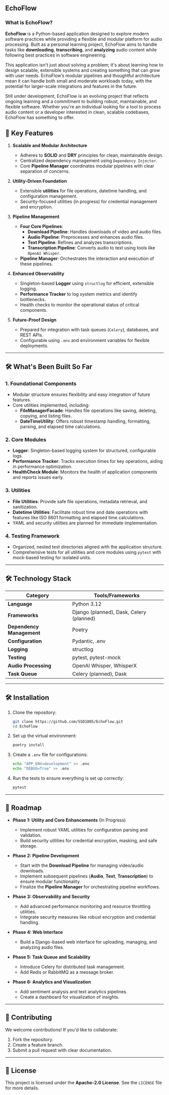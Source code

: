  **EchoFlow**
---
### **What is EchoFlow?**

**EchoFlow** is a Python-based application designed to explore modern software practices while providing a flexible and modular platform for audio processing. Built as a personal learning project, EchoFlow aims to handle tasks like **downloading**, **transcribing**, and **analyzing** audio content while following best practices in software engineering.

This application isn't just about solving a problem; it's about learning how to design scalable, extensible systems and creating something that can grow with user needs. EchoFlow’s modular pipelines and thoughtful architecture mean it can handle both small and moderate workloads today, with the potential for larger-scale integrations and features in the future.

Still under development, EchoFlow is an evolving project that reflects ongoing learning and a commitment to building robust, maintainable, and flexible software. Whether you're an individual looking for a tool to process audio content or a developer interested in clean, scalable codebases, EchoFlow has something to offer.


## 🌟 **Key Features**

1. **Scalable and Modular Architecture**
   - Adheres to **SOLID** and **DRY** principles for clean, maintainable design.
   - Centralized dependency management using `Dependency Injector`.
   - Core **Pipeline Manager** coordinates modular pipelines with clear separation of concerns.

2. **Utility-Driven Foundation**
   - Extensible **utilities** for file operations, datetime handling, and configuration management.
   - Security-focused utilities (in progress) for credential management and encryption.

3. **Pipeline Management**
   - **Four Core Pipelines**:
     - **Download Pipeline**: Handles downloads of video and audio files.
     - **Audio Pipeline**: Preprocesses and enhances audio files.
     - **Text Pipeline**: Refines and analyzes transcriptions.
     - **Transcription Pipeline**: Converts audio to text using tools like `OpenAI Whisper`.
   - **Pipeline Manager**: Orchestrates the interaction and execution of these pipelines.

4. **Enhanced Observability**
   - Singleton-based **Logger** using `structlog` for efficient, extensible logging.
   - **Performance Tracker** to log system metrics and identify bottlenecks.
   - Health checks to monitor the operational status of critical components.

5. **Future-Proof Design**
   - Prepared for integration with task queues (`Celery`), databases, and REST APIs.
   - Configurable using `.env` and environment variables for flexible deployments.

---

## 🛠️ **What's Been Built So Far**

### **1. Foundational Components**
- Modular structure ensures flexibility and easy integration of future features.
- Core utilities implemented, including:
  - **FileManagerFacade**: Handles file operations like saving, deleting, copying, and listing files.
  - **DateTimeUtility**: Offers robust timestamp handling, formatting, parsing, and elapsed time calculations.

### **2. Core Modules**
- **Logger**: Singleton-based logging system for structured, configurable logs.
- **Performance Tracker**: Tracks execution times for key operations, aiding in performance optimization.
- **HealthCheck Module**: Monitors the health of application components and reports issues early.

### **3. Utilities**
- **File Utilities**: Provide safe file operations, metadata retrieval, and sanitization.
- **Datetime Utilities**: Facilitate robust time and date operations with features like ISO 8601 formatting and elapsed time calculations.
- YAML and security utilities are planned for immediate implementation.

### **4. Testing Framework**
- Organized, nested test directories aligned with the application structure.
- Comprehensive tests for all utilities and core modules using `pytest` with mock-based testing for isolated units.

---

## 🛠️ **Technology Stack**

| **Category**               | **Tools/Frameworks**                           |
|----------------------------|-----------------------------------------------|
| **Language**               | Python 3.12                                   |
| **Frameworks**             | Django (planned), Dask, Celery (planned)      |
| **Dependency Management**  | Poetry                                        |
| **Configuration**          | Pydantic, .env                                |
| **Logging**                | structlog                                     |
| **Testing**                | pytest, pytest-mock                          |
| **Audio Processing**       | OpenAI Whisper, WhisperX                      |
| **Task Queue**             | Celery (planned), Dask                       |

---

## 🛠️ **Installation**

1. Clone the repository:
   ```bash
   git clone https://github.com/SSD1805/EchoFlow.git
   cd EchoFlow
   ```

2. Set up the virtual environment:
   ```bash
   poetry install
   ```

3. Create a `.env` file for configurations:
   ```bash
   echo "APP_ENV=development" >> .env
   echo "DEBUG=True" >> .env
   ```

4. Run the tests to ensure everything is set up correctly:
   ```bash
   pytest
   ```

---

## 🎯 **Roadmap**

- **Phase 1: Utility and Core Enhancements** (In Progress)
  - Implement robust YAML utilities for configuration parsing and validation.
  - Build security utilities for credential encryption, masking, and safe storage.

- **Phase 2: Pipeline Development**
  - Start with the **Download Pipeline** for managing video/audio downloads.
  - Implement subsequent pipelines (**Audio**, **Text**, **Transcription**) to ensure modular functionality.
  - Finalize the **Pipeline Manager** for orchestrating pipeline workflows.

- **Phase 3: Observability and Security**
  - Add advanced performance monitoring and resource throttling utilities.
  - Integrate security measures like robust encryption and credential handling.

- **Phase 4: Web Interface**
  - Build a Django-based web interface for uploading, managing, and analyzing audio files.

- **Phase 5: Task Queue and Scalability**
  - Introduce Celery for distributed task management.
  - Add Redis or RabbitMQ as a message broker.

- **Phase 6: Analytics and Visualization**
  - Add sentiment analysis and text analytics pipelines.
  - Create a dashboard for visualization of insights.

---

## 🙌 **Contributing**

We welcome contributions! If you'd like to collaborate:
1. Fork the repository.
2. Create a feature branch.
3. Submit a pull request with clear documentation.

---

## 📜 **License**

This project is licensed under the **Apache-2.0 License**. See the `LICENSE` file for more details.


